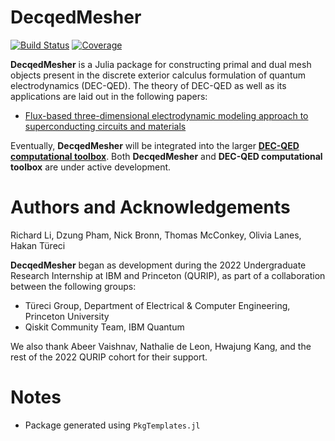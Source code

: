 # DecqedMesher

[![Build Status](https://github.com/richarddengli/DecqedMesher/actions/workflows/CI.yml/badge.svg?branch=main)](https://github.com/richarddengli/DecqedMesher/actions/workflows/CI.yml?query=branch%3Amain)
[![Coverage](https://codecov.io/gh/richarddengli/DecqedMesher.jl/branch/main/graph/badge.svg)](https://codecov.io/gh/richarddengli/DecqedMesher.jl)

**DecqedMesher** is a Julia package for constructing primal and dual mesh objects present in the discrete exterior calculus formulation of quantum electrodynamics (DEC-QED). The theory of DEC-QED as well as its applications are laid out in the following papers:
- [Flux-based three-dimensional electrodynamic modeling approach to superconducting circuits and materials](https://journals.aps.org/pra/abstract/10.1103/PhysRevA.107.053704)

Eventually, **DecqedMesher** will be integrated into the larger [**DEC-QED computational toolbox**](https://github.com/dnpham23/DEC-QED). Both **DecqedMesher** and **DEC-QED computational toolbox** are under active development.

# Authors and Acknowledgements
Richard Li, Dzung Pham, Nick Bronn, Thomas McConkey, Olivia Lanes, Hakan Türeci

**DecqedMesher** began as development during the 2022 Undergraduate Research Internship at IBM and Princeton (QURIP), as part of a collaboration between the following groups:
- Türeci Group, Department of Electrical & Computer Engineering, Princeton University
- Qiskit Community Team, IBM Quantum

We also thank Abeer Vaishnav, Nathalie de Leon, Hwajung Kang, and the rest of the 2022 QURIP cohort for their support.

# Notes
- Package generated using `PkgTemplates.jl`
